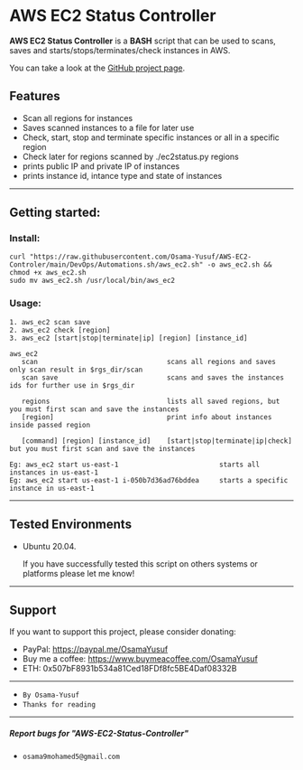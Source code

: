 # AWS EC2 Status Controller
**AWS EC2 Status Controller** is a **BASH** script that can be used to scans, saves and starts/stops/terminates/check instances in AWS.

You can take a look at the [GitHub project page](https://github.com/Osama-Yusuf/AWS-EC2-Status-Controller).

## Features

* Scan all regions for instances
* Saves scanned instances to a file for later use
* Check, start, stop and terminate specific instances or all in a specific region 
* Check later for regions scanned by ./ec2status.py regions
* prints public IP and private IP of instances
* prints instance id, intance type and state of instances

---

## Getting started:

### Install:
```
curl "https://raw.githubusercontent.com/Osama-Yusuf/AWS-EC2-Controler/main/DevOps/Automations.sh/aws_ec2.sh" -o aws_ec2.sh && chmod +x aws_ec2.sh
sudo mv aws_ec2.sh /usr/local/bin/aws_ec2
```

### Usage:
```
1. aws_ec2 scan save
2. aws_ec2 check [region]
3. aws_ec2 [start|stop|terminate|ip] [region] [instance_id]

aws_ec2
   scan                                scans all regions and saves only scan result in $rgs_dir/scan
   scan save                           scans and saves the instances ids for further use in $rgs_dir
   
   regions                             lists all saved regions, but you must first scan and save the instances
   [region]                            print info about instances inside passed region
   
   [command] [region] [instance_id]    [start|stop|terminate|ip|check] but you must first scan and save the instances

Eg: aws_ec2 start us-east-1                         starts all instances in us-east-1
Eg: aws_ec2 start us-east-1 i-050b7d36ad76bddea     starts a specific instance in us-east-1
```

---

## Tested Environments

* Ubuntu 20.04.

   If you have successfully tested this script on others systems or platforms please let me know!

---

## Support 

 If you want to support this project, please consider donating:
 * PayPal: https://paypal.me/OsamaYusuf
 * Buy me a coffee: https://www.buymeacoffee.com/OsamaYusuf
 * ETH: 0x507bF8931b534a81Ced18FDf8fc5BE4Daf08332B

---

* `By Osama-Yusuf`
* `Thanks for reading`

-------
##### Report bugs for "AWS-EC2-Status-Controller"
* `osama9mohamed5@gmail.com`
